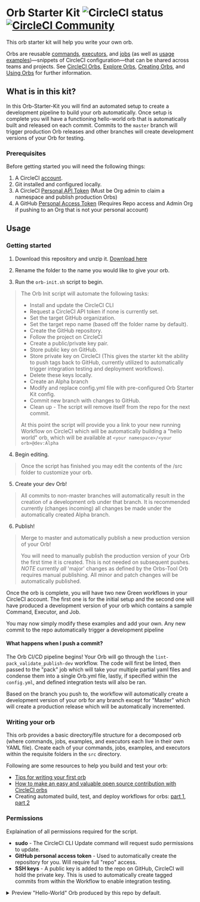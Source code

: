 # Orb Starter Kit ![CircleCI status](https://circleci.com/gh/CircleCI-Public/orb-starter-kit.svg "CircleCI status") [![CircleCI Community](https://img.shields.io/badge/community-CircleCI%20Discuss-343434.svg)](https://discuss.circleci.com/c/ecosystem/orbs)

This orb starter kit will help you write your own orb.

Orbs are reusable [commands](https://circleci.com/docs/2.0/reusing-config/#authoring-reusable-commands), [executors](https://circleci.com/docs/2.0/reusing-config/#authoring-reusable-executors), and [jobs](https://circleci.com/docs/2.0/reusing-config/#jobs-defined-in-an-orb) (as well as [usage examples](https://github.com/CircleCI-Public/config-preview-sdk/blob/v2.1/docs/usage-examples.md))—snippets of CircleCI configuration—that can be shared across teams and projects. See [CircleCI Orbs](https://circleci.com/orbs), [Explore Orbs](https://circleci.com/orbs/registry), [Creating Orbs](https://circleci.com/docs/2.0/creating-orbs), and [Using Orbs](https://circleci.com/docs/2.0/using-orbs) for further information.

## What is in this kit?

In this Orb-Starter-Kit you will find an automated setup to create a development pipeline to build your orb automatically. Once setup is complete you will have a functioning hello-world orb that is automatically built and released on each commit. Commits to the `master` branch will trigger production Orb releases and other branches will create development versions of your Orb for testing.

### Prerequisites

Before getting started you will need the following things:
1. A CircleCI [account](https://circleci.com/signup/).
2. Git installed and configured locally.
3. A CircleCI [Personal API Token](https://circleci.com/docs/2.0/managing-api-tokens/#creating-a-personal-api-token) (Must be Org admin to claim a namespace and publish production Orbs)
4. A GitHub [Personal Access Token](https://help.github.com/en/articles/creating-a-personal-access-token-for-the-command-line) (Requires Repo access and Admin Org if pushing to an Org that is not your personal account)


## Usage

### Getting started
1. Download this repository and unzip it. [Download here](https://github.com/CircleCI-Public/orb-starter-kit/archive/master.zip)

2. Rename the folder to the name you would like to give your orb.

3. Run the `orb-init.sh` script to begin.
> The Orb Init script will automate the following tasks:
>  * Install and update the CircleCI CLI
> * Request a CircleCI API token if none is currently set.
> * Set the target GitHub organization.
> * Set the target repo name (based off the folder name by default).
> * Create the GitHub repository.
> * Follow the project on CircleCI
> * Create a public/private key pair.
> * Store public key on GitHub.
> * Store private key on CircleCI (This gives the starter kit the ability to push tags back to GitHub, currently utilized to automatically trigger integration testing and deployment workflows).
>  * Delete these keys locally.
>  * Create an Alpha branch
>  * Modify and replace config.yml file with pre-configured Orb Starter Kit config.
>  * Commit new branch with changes to GitHub.
>  * Clean up - The script will remove itself from the repo for the next commit.
>
> At this point the script will provide you a link to your new running Workflow on CircleCI which will be automatically building a "hello world" orb, which will be available at `<your namespace>/<your orb>@dev:Alpha`
  

4. Begin editing.
> Once the script has finished you may edit the contents of the /src folder to customize your orb.

5. Create your dev Orb!
> All commits to non-master branches will automatically result in the creation of a development orb under that branch. It is recommended currently (changes incoming) all changes be made under the automatically created Alpha branch.

6. Publish!
> Merge to master and automatically publish a new production version of your Orb!
>
> You will need to manually publish the production version of your Orb the first time it is created. This is not needed on subsequent pushes. *NOTE* currently _all_ 'major' changes as defined by the Orbs-Tool Orb requires manual publishing. All minor and patch changes will be automatically published.

Once the orb is complete, you will have two new Green workflows in your CircleCI account. The first one is for the initial setup and the second one will have produced a development version of your orb which contains a sample Command, Executor, and Job. 

You may now simply modify these examples and add your own. Any new commit to the repo automatically trigger a development pipeline

#### What happens when I push a commit?

The Orb CI/CD pipeline begins! Your Orb will go through the `lint-pack_validate_publish-dev` workflow. The code will first be linted, then passed to the "pack" job which will take your multiple partial yaml files and condense them into a single Orb.yml file, lastly, if specified within the `config.yml`, and defined integration tests will also be ran.

Based on the branch you push to, the workflow will automatically create a development version of your orb for any branch except for "Master" which will create a production release which will be automatically incremented.

### Writing your orb
This orb provides a basic directory/file structure for a decomposed orb (where commands, jobs, examples, and executors each live in their own YAML file). Create each of your commands, jobs, examples, and executors within the requisite folders in the `src` directory.

Following are some resources to help you build and test your orb:

- [Tips for writing your first orb](https://circleci.com/blog/tips-for-writing-your-first-orb/)
- [How to make an easy and valuable open source contribution with CircleCI orbs](https://circleci.com/blog/how-to-make-an-easy-and-valuable-open-source-contribution-with-circleci-orbs/)
- Creating automated build, test, and deploy workflows for orbs: [part 1](https://circleci.com/blog/creating-automated-build-test-and-deploy-workflows-for-orbs/), [part 2](https://circleci.com/blog/creating-automated-build-test-and-deploy-workflows-for-orbs-part-2/)

### Permissions

Explaination of all permissions required for the script.

* **sudo** - The CircleCI CLI Update command will request sudo permissions to update.
* **GitHub personal access token** - Used to automatically create the repository for you. Will require full "repo" access.
* **SSH keys** - A public key is added to the repo on GitHub, CircleCI will hold the private key. This is used to automatically create tagged commits from within the Workflow to enable integration testing.

<details>
<Summary>Preview "Hello-World" Orb produced by this repo by default.</Summary>

```yaml
commands:
  greet:
    description: |
      Replace this text with a description for this command. # What will this command do? # Descriptions should be short, simple, and clear.
    parameters:
      greeting:
        default: Hello
        description: Select a proper greeting
        type: string
    steps:
    - run:
        command: echo << parameters.greeting >> world
        name: Hello World
description: |
  Sample orb description # What will your orb allow users to do? # Descriptions should be short, simple, and clear.
examples:
  example:
    description: |
      Sample example description. # What will this example document? # Descriptions should be short, simple, and clear.
    usage:
      jobs:
        build:
          machine: true
          steps:
          - foo/hello:
              username: Anna
      orbs:
        foo: bar/foo@1.2.3
      version: 2.1
executors:
  default:
    description: |
      This is a sample executor using Docker and Node. # What is this executor? # Descriptions should be short, simple, and clear.
    docker:
    - image: circleci/node:<<parameters.tag>>
    parameters:
      tag:
        default: latest
        description: |
          Pick a specific circleci/node image variant: https://hub.docker.com/r/circleci/node/tags
        type: string
jobs:
  hello:
    description: |
      # What will this job do? # Descriptions should be short, simple, and clear.
    executor: default
    parameters:
      greeting:
        default: Hello
        description: Select a proper greeting
        type: string
    steps:
    - greet:
        greeting: << parameters.greeting >>
orbs:
  hello: circleci/hello-build@0.0.5
version: 2.1
```

</details>
